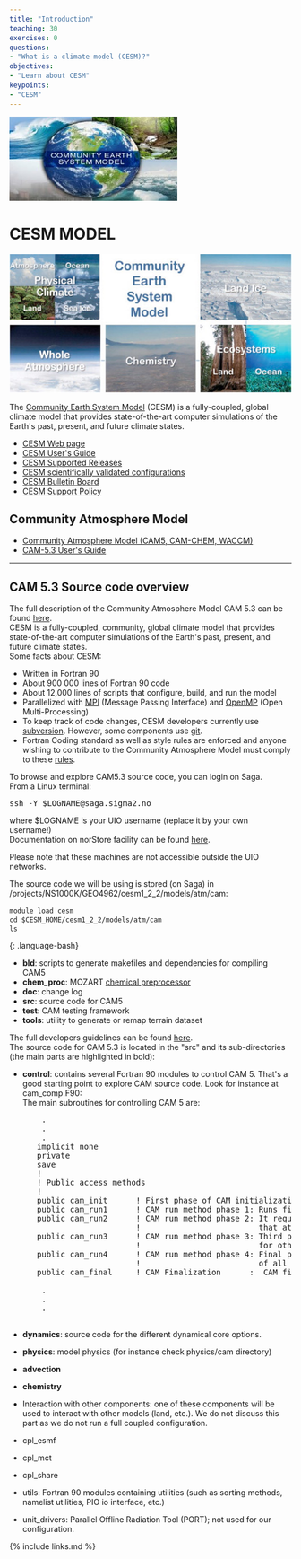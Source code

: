 ```yaml
---
title: "Introduction"
teaching: 30
exercises: 0
questions:
- "What is a climate model (CESM)?"
objectives:
- "Learn about CESM"
keypoints:
- "CESM"
---
```


<img src="../fig/img06.jpg">

# CESM MODEL



<img src="../fig/cesm01.jpg">

The [Community Earth System Model](http://www.cesm.ucar.edu/) (CESM) is a fully-coupled, global climate model that provides state-of-the-art computer simulations of the Earth's past, present, and future climate states.

*   [CESM Web page](http://www.cesm.ucar.edu/)
*   [CESM User's Guide](http://www.cesm.ucar.edu/models/cesm1.2/cesm/doc/usersguide/book1.html)
*   [CESM Supported Releases](https://www.cesm.ucar.edu/models/current)
*   [CESM scientifically validated configurations](http://www.cesm.ucar.edu/models/scientifically-supported.html)
*   [CESM Bulletin Board](http://bb.cgd.ucar.edu/)
*   [CESM Support Policy](http://www.cesm.ucar.edu/about/support)


## Community Atmosphere Model

*   [Community Atmosphere Model (CAM5, CAM-CHEM, WACCM)](http://www.cesm.ucar.edu/models/cesm1.2/cam/)
*   [CAM-5.3 User's Guide](http://www.cesm.ucar.edu/models/cesm1.2/cam/docs/ug5_3/index.html)

* * *

## CAM 5.3 Source code overview

The full description of the Community Atmosphere Model CAM 5.3 can be found [here](http://www.cesm.ucar.edu/models/cesm1.2/cam/docs/description/cam5_desc.pdf).  
CESM is a fully-coupled, community, global climate model that provides state-of-the-art computer simulations of the Earth's past, present, and future climate states.  
Some facts about CESM:

*   Written in Fortran 90
*   About 900 000 lines of Fortran 90 code
*   About 12,000 lines of scripts that configure, build, and run the model
*   Parallelized with [MPI](http://www.mpi-forum.org/) (Message Passing Interface) and [OpenMP](http://openmp.org/) (Open Multi-Processing)
*   To keep track of code changes, CESM developers currently use [subversion](https://subversion.apache.org/). However, some components use [git](https://git-scm.com/).
*   Fortran Coding standard as well as style rules are enforced and anyone wishing to contribute to the Community Atmosphere Model must comply to these [rules](http://www.cesm.ucar.edu/working_groups/Software/dev_guide/dev_guide/node7.html).

To browse and explore CAM5.3 source code, you can login on Saga.  
From a Linux terminal:

<pre>ssh -Y $LOGNAME@saga.sigma2.no
</pre>

where $LOGNAME is your UIO username (replace it by your own username!)  
Documentation on norStore facility can be found [here](https://www.sigma2.no/node/8).  

Please note that these machines are not accessible outside the UIO networks. 

The source code we will be using is stored (on Saga) in /projects/NS1000K/GEO4962/cesm1_2_2/models/atm/cam:

~~~ 
module load cesm
cd $CESM_HOME/cesm1_2_2/models/atm/cam
ls 
~~~
{: .language-bash}



*   **bld**: scripts to generate makefiles and dependencies for compiling CAM5
*   **chem_proc**: MOZART [chemical preprocessor](http://www.cesm.ucar.edu/working_groups/Chemistry/chemistry.preprocessor.pdf)
*   **doc**: change log
*   **src**: source code for CAM5
*   **test**: CAM testing framework
*   **tools**: utility to generate or remap terrain dataset

The full developers guidelines can be found [here](https://www2.cesm.ucar.edu/working-groups/amwg/developers-guidelines).  
The source code for CAM 5.3 is located in the "src" and its sub-directories (the main parts are highlighted in bold):

*   **control**: contains several Fortran 90 modules to control CAM 5\. That's a good starting point to explore CAM source code. Look for instance at cam_comp.F90:  
    The main subroutines for controlling CAM 5 are:

    <pre>    .
        .
        .
       implicit none
       private
       save
       !
       ! Public access methods
       !
       public cam_init      ! First phase of CAM initialization
       public cam_run1      ! CAM run method phase 1: Runs first phase of dynamics and first phase of physics (before surface model updates).
       public cam_run2      ! CAM run method phase 2: It requires the surface model updates.  And run the second phase of dynamics 
                            !                         that at least couple between physics to dynamics.
       public cam_run3      ! CAM run method phase 3: Third phase of the dynamics. For some dycores this will be the actual dynamics run, 
                            !                         for others the dynamics happens before physics in phase 1.
       public cam_run4      ! CAM run method phase 4: Final phase of atmosphere model run method. This consists
                            !                         of all the restart output, history writes, and other file output.
       public cam_final     ! CAM Finalization      :  CAM finalization.

        .
        .
        .
        </pre>

    
*   **dynamics**: source code for the different dynamical core options.
*   **physics**: model physics (for instance check physics/cam directory)
*   **advection**
*   **chemistry**
*   Interaction with other components: one of these components will be used to interact with other models (land, etc.). We do not discuss this part as we do not run a full coupled configuration.

*   cpl_esmf
*   cpl_mct
*   cpl_share

*   utils: Fortran 90 modules containing utilities (such as sorting methods, namelist utilities, PIO io interface, etc.)
*   unit_drivers: Parallel Offline Radiation Tool (PORT); not used for our configuration.

{% include links.md %}

